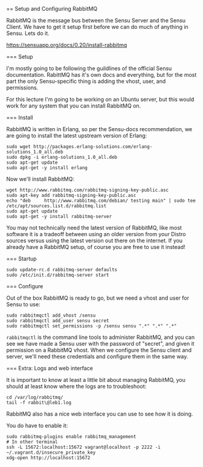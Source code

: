== Setup and Configuring RabbitMQ


RabbitMQ is the message bus between the Sensu Server and the Sensu Client. We have to get it setup first before we can do much of anything in Sensu. Lets do it.

https://sensuapp.org/docs/0.20/install-rabbitmq

=== Setup

I'm mostly going to be following the guildlines of the official Sensu documentation. RabittMQ has it's own docs and everything, but for the most part the only Sensu-specific thing is adding the vhost, user, and permissions.

For this lecture I'm going to be working on an Ubuntu server, but this would work for any system that you can install RabbitMQ on.

=== Install

RabbitMQ is written in Erlang, so per the Sensu-docs recommendation, we are going to install the latest upstream version of Erlang:

    sudo wget http://packages.erlang-solutions.com/erlang-solutions_1.0_all.deb
    sudo dpkg -i erlang-solutions_1.0_all.deb
    sudo apt-get update
    sudo apt-get -y install erlang

Now we'll install RabbitMQ:

    wget http://www.rabbitmq.com/rabbitmq-signing-key-public.asc
    sudo apt-key add rabbitmq-signing-key-public.asc
    echo "deb     http://www.rabbitmq.com/debian/ testing main" | sudo tee /etc/apt/sources.list.d/rabbitmq.list
    sudo apt-get update
    sudo apt-get -y install rabbitmq-server

You may not technically need the latest version of RabbitMQ, like most software it is a tradeoff between using an older version from your Distro sources versus using the latest version out there on the internet. If you already have a RabbitMQ setup, of course you are free to use it instead!

=== Startup

    sudo update-rc.d rabbitmq-server defaults
    sudo /etc/init.d/rabbitmq-server start

=== Configure

Out of the box RabbitMQ is ready to go, but we need a vhost and user for Sensu to use:

    sudo rabbitmqctl add_vhost /sensu
    sudo rabbitmqctl add_user sensu secret
    sudo rabbitmqctl set_permissions -p /sensu sensu ".*" ".*" ".*"

`rabbitmqctl` is the command line tools to administer RabbitMQ, and you can see we have made a Sensu user with the password of "secret", and given it permission on a RabbitMQ vhost. When we configure the Sensu client and server, we'll need these credentials and configure them in the same way.

=== Extra: Logs and web interface

It is important to know at least a little bit about managing RabbitMQ, you should at least know where the logs are to troubleshoot:

    cd /var/log/rabbitmq/
    tail -f rabbit\@leb1.log

RabbitMQ also has a nice web interface you can use to see how it is doing.

You do have to enable it:

    sudo rabbitmq-plugins enable rabbitmq_management
    # In other terminal
    ssh -L 15672:localhost:15672 vagrant@localhost -p 2222 -i ~/.vagrant.d/insecure_private_key
    xdg-open http://localhost:15672
